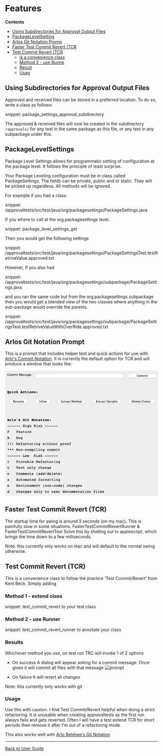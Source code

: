 <a id="top"></a>

# Features



<!-- START doctoc generated TOC please keep comment here to allow auto update -->
<!-- DON'T EDIT THIS SECTION, INSTEAD RE-RUN doctoc TO UPDATE -->
**Contents**

- [Using Subdirectories for Approval Output Files](#using-subdirectories-for-approval-output-files)
- [ PackageLevelSetting](#packagelevelsetting)
- [ Arlos Git Notation Promp](#arlos-git-notation-promp)
- [ Faster Test Commit Revert (TCR](#faster-test-commit-revert-tcr)
- [ Test Commit Revert (TCR](#test-commit-revert-tcr)
  - [ is a convenience class](#is-a-convenience-class)
  - [ Method 2 - use Runne](#method-2---use-runne)
  - [ Result](#result)
  - [ Usag](#usag)

<!-- END doctoc generated TOC please keep comment here to allow auto update -->

## Using Subdirectories for Approval Output Files
Approved and received files can be stored in a preferred location. To do so, write a class as follows: 

snippet: package_settings_approval_subdirectory

The approved & received files will now be created in the subdirectory `/approvals/` for any test in the same package as this file, or any test in any subpackage under this.  

## PackageLevelSettings

Package Level Settings allows for programmatic setting of configuration at the package level. It follows the principle of least surprise.   

Your Package Leveling configuration must be in class called PackageSettings. The fields can be private, public and or static. They will be picked up regardless. All methods will be ignored.

For example if you had a class:

snippet: /approvaltests/src/test/java/org/packagesettings/PackageSettings.java

If you where to call at the org.packagesettings level.

snippet: package_level_settings_get

Then you would get the following settings

snippet: /approvaltests/src/test/java/org/packagesettings/PackageSettingsTest.testRetriveValue.approved.txt

However, if you also had

snippet: /approvaltests/src/test/java/org/packagesettings/subpackage/PackageSettings.java

and you ran the same code but from the org.packagesettings.subpackage  
then you would get a blended view of the two classes where anything in the sub-package would override the parents.

snippet: /approvaltests/src/test/java/org/packagesettings/subpackage/PackageSettingsTest.testRetriveValueWithOverRide.approved.txt


## Arlos Git Notation Prompt

This is a prompt that includes helper text and quick actions for use with [Arlo's Commit Notation](https://github.com/RefactoringCombos/ArlosCommitNotation).
It is currently the default option for TCR and will produce a window that looks like:

![prompt](/approvaltests/src/test/java/machine_specific_tests/approvaltests/testcommitrevert/ArlosGitNotationPromptTest.test.Mac_OS_X.approved.png)



## Faster Test Commit Revert (TCR)

The startup time for swing is around 3 seconds (on my mac). This is painfully slow in some situations. 
FasterTestCommitRevertRunner & FasterTestCommitRevertTest Solve this by shelling out to applescript, which 
brings the time down to a few milliseconds. 

Note: this currently only works on mac and will default to the normal swing otherwise. 

## Test Commit Revert (TCR)

This is a convenience class to follow the practice 'Test Commit/Revert' from Kent Beck. Simply adding
### Method 1 - extend class
snippet: test_commit_revert
to your test class

### Method 2 - use Runner
snippet: test_commit_revert_runner
to annotate your class

### Results 

Whichever method you use, on test run TRC will invoke 1 of 2 options

*  On success
A dialog will appear asking for a commit message. Once given it will commit all files with that message
![prompt](images/commit_dialog.png)

* On failure
It will revert all changes

Note: this currently only works with git

### Usage

Use this with caution. I find Test Commit/Revert helpful when doing a strict refactoring. It is unusable when creating approvaltests as the first run always fails and gets reverted.
Often I will have a test extend TCR for short periods then remove it after I'm out of a refactoring mode.

This also works well with [Arlo Belshee's Git Notation](https://github.com/RefactoringCombos/ArlosCommitNotation) 


---

[Back to User Guide](README.md#top)
